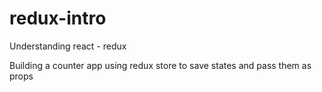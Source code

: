 # redux-intro
Understanding react - redux

Building a counter app using redux store to save states and pass them as props
